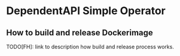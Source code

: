 # DependentAPI Simple Operator

## How to build and release Dockerimage

TODO[FH]: link to description how build and release process works.

